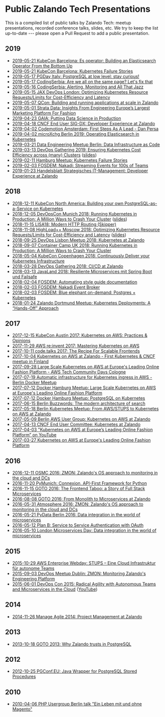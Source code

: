 # Public Zalando Tech Presentations

This is a compiled list of public talks by Zalando Tech: meetup presentations, recorded conference talks, slides, etc.
We try to keep the list up-to-date --- please open a Pull Request to add a public presentation.

## 2019

* [2019-05-21 KubeCon Barcelona: Es operator: Building an Elasticsearch Operator From the Bottom Up](files/2019-05-21_Es-operator__Building_an_Elasticsearch_Operator_From_the_Bottom_Up_-_KubeCon_EU_2019.pdf)
* [2019-05-21 KubeCon Barcelona: Kubernetes Failure Stories](files/2019-05-21_Kubernetes_Failure_Stories_-_KubeCon_Europe.pdf)
* [2019-05-17 PGDay Italy: PostgreSQL at low level: stay curious!](files/2019-05-17-PGDayIT-Stay-Curious.pdf)
* [2019-05-17 CodingSerbia: Are we all on the same page? Let's fix that](files/2019-05-17_are_we_all_on_the_same_page-lets_fix_that.pdf)
* [2019-05-16 CodingSerbia: Alerting, Monitoring and All That Jazz](files/2019-05-16_alerting_monitoring_and_all_that_jazz.pdf)
* [2019-05-15 JAX DevOps London: Optimizing Kubernetes Resource Requests/Limits for Cost-Efficiency and Latency](files/2019-05-15_Optimizing_Kubernetes_Resource_Requests_Limits_for_Cost-Efficiency_and_Latency_-_JAX_DevOps_London.pdf)
* [2019-05-07 QCon: Building and running applications at scale in Zalando](files/2019-05-07-building.and_.running-pamela-canchanya_0.pdf)
* [2019-05-01 Strata Data: Insights From Engineering Europe’s Largest Marketing Platform For Fashion](https://drive.google.com/open?id=181a0OAPjQI95bo794oUhfV7ZRXhJnuzP)
* [2019-04-23 GAIA: Putting Data Science in Production](https://www.youtube.com/watch?v=jePTtEFBgLI)
* [2019-04-18 CNCF End User SIG-DX: Developer Experience at Zalando](files/2019-04-18-developerexperienceatzalando-cncfendusersig-dx-190418193313.pdf)
* [2019-04-02 Codemotion Amsterdam: First Steps As A Lead - Dan Persa](https://www.youtube.com/watch?v=5daG78EhLco)
* [2019-04-02 microXchg Berlin 2019: Operating Elasticsearch in Kubernetes](files/2019-04-02-operatingelasticsearchinkubernetes-microxchg-190404205049.pdf)
* [2019-03-21 Data Engineering Meetup Berlin: Data Infrastructure as Code](https://www.youtube.com/watch?v=ASB-uKSP2S4)
* [2019-03-13 DevOps Gathering 2019: Ensuring Kubernetes Cost Efficiency across (many) Clusters](https://www.youtube.com/watch?v=4QyecOoPsGU) ([slides](https://www.slideshare.net/try_except_/ensuring-kubernetes-cost-efficiency-across-many-clusters-devops-gathering-2019))
* [2019-02-11 Hamburg Meetup: Kubernetes Failure Stories](files/2019-02-11_Kubernetes_Failure_Stories_-_Hamburg_Meetup.pdf)
* [2019-02-03 FOSDEM: Nakadi: Streaming Events for 100s of Teams](https://video.fosdem.org/2019/UA2.118/nakadi.mp4)
* [2019-01-23 Handelsblatt Strategisches IT-Management: Developer Experience at Zalando](files/2019-01-23_Developer_Experience_bei_Zalando_Entwicklerproduktivitaet_steigern_mit_Cloud_Native_Infrastruktur_-_Handelsblatt_Strategisches_IT-Management.pdf)

## 2018

* [2018-12-11 KubeCon North America: Building your own PostgreSQL-as-a-Service on Kubernetes](https://www.youtube.com/watch?v=G8MnpkbhClc)
* [2018-12-05 DevOpsCon Munich 2018: Running Kubernetes in Production: A Million Ways to Crash Your Cluster](https://www.youtube.com/watch?v=pKFQuED_2kg) ([slides](https://www.slideshare.net/try_except_/running-kubernetes-in-production-a-million-ways-to-crash-your-cluster-devopscon-munich-2018))
* [2018-11-15 LISA18: Modern HTTP Routing (Skipper)](https://www.youtube.com/watch?v=mjJP8aLMm2E)
* [2018-11-08 HighLoad++ Moscow 2018: Optimizing Kubernetes Resource Requests/Limits for Cost-Efficiency and Latency](https://www.youtube.com/watch?v=eBChCFD9hfs) ([slides](https://www.slideshare.net/try_except_/optimizing-kubernetes-resource-requestslimits-for-costefficiency-and-latency-highload))
* [2018-09-25 DevOps Lisbon Meetup 2018: Kubernetes at Zalando](https://www.youtube.com/watch?v=NsjYhSxgeP0)
* [2018-09-07 Container Camp UK 2018: Running Kubernetes in Production: A Million Ways to Crash Your Cluster](https://www.slideshare.net/try_except_/running-kubernetes-in-production-a-million-ways-to-crash-your-cluster-container-camp-uk)
* [2018-05-04 KubeCon Copenhagen 2018: Continuously Deliver your Kubernetes Infrastructure](https://www.youtube.com/watch?v=1xHmCrd8Qn8)
* [2018-03-28 DevOps Gathering 2018: CI/CD at Zalando](https://www.youtube.com/watch?v=XXzQbBEqeXw)
* [2018-03-13 JavaLand 2018: Resiliente Microservices mit Spring Boot und Failsafe](files/2018-03-13-EinstuerzendeNeubauten-ResilienteMicroservices.pdf)
* [2018-02-04 FOSDEM: Automating style guide documentation](https://video.fosdem.org/2018/UD2.119/documentjs_to_document_a_styleguide_and_source_code.webm)
* [2018-02-03 FOSDEM: Nakadi Event Broker](https://video.fosdem.org/2018/H.2215/nakadi.webm)
* [2018-02-03 FOSDEM: Blue elephant on-demand: Postgres + Kubernetes](https://video.fosdem.org/2018/H.1302/blue_elephant_on_demand_postgres_kubernetes.webm)
* [2018-01-24 Zalando Dortmund Meetup: Kubernetes Deployments: A “Hands-Off” Approach](https://www.youtube.com/watch?v=e0DruWvY-ME)

## 2017

* [2017-12-15 KubeCon Austin 2017: Kubernetes on AWS: Practices & Opinions](https://www.youtube.com/watch?v=gegaGA7Ek9E)
* [2017-11-29 AWS re:invent 2017: Mastering Kubernetes on AWS](https://www.youtube.com/watch?v=w34txLmpEuM)
* [2017-10-11 code.talks 2017: The Recipe For Scalable Frontends](https://www.youtube.com/watch?v=m32EdvitXy4)
* [2017-10-04 Kubernetes on AWS at Zalando - First Kubernetes & CNCF meetup in Finland](https://www.youtube.com/watch?time_continue=4&v=H92nfJt3ymo)
* [2017-09-28 Large Scale Kubernetes on AWS at Europe's Leading Online Fashion Platform - AWS Tech Community Days Cologne](https://www.slideshare.net/HenningJacobs/large-scale-kubernetes-on-aws-at-europes-leading-online-fashion-platform-aws-tech-community-days-cologne)
* [2017-07-19 Automatic infrastructure for Kubernetes ingress in AWS - Berlin Docker Meetup](https://www.slideshare.net/SandorSzuecs/2017-0719-automatic-infrastructure-for-kubernetes-ingress-in-aws)
* [2017-07-12 Docker Hamburg Meetup: Large Scale Kubernetes on AWS at Europe's Leading Online Fashion Platform](https://drive.google.com/open?id=0B6UeTsXSqfklLXNpR0V5Tk5DbFk)
* [2017-07-12 Docker Hamburg Meetup: PostgreSQL on Kubernetes](https://drive.google.com/open?id=0B6UeTsXSqfklN2ZaM1FFMk93Qm8)
* [2017-06-15 Berlin Buzzwords: The modern architecture of search](https://www.youtube.com/watch?v=BhAGrenI_xE)
* [2017-05-18 Berlin Kubernetes Meetup: From AWS/STUPS to Kubernetes on AWS at Zalando](https://www.slideshare.net/try_except_/from-awsstups-to-kubernetes-on-aws-zalando-berlin-kubernetes-meetup)
* [2017-05-09 Berlin AWS User Group: Kubernetes on AWS at Zalando](https://www.slideshare.net/try_except_/kubernetes-on-aws-zalando-berlin-aws-user-group-20170509)
* [2017-04-13 CNCF End User Committee: Kubernetes at Zalando](https://www.slideshare.net/try_except_/kubernetes-at-zalando-cncf-end-user-committee-presentation)
* [2017-04-03 "Kubernetes on AWS at Europe’s Leading Online Fashion Platform” on YouTube](https://www.youtube.com/watch?time_continue=2671&v=XmnhzEoengI)
* [2017-03-27 Kubernetes on AWS at Europe's Leading Online Fashion Platform](https://www.slideshare.net/try_except_/kubernetes-on-aws-at-europes-leading-online-fashion-platform)

## 2016

* [2016-12-11 OSMC 2016: ZMON: Zalando's OS approach to monitoring in the cloud and DCs](https://www.youtube.com/watch?v=NJ4auXwCXjY)
* [2016-11-20 PyMunich: Connexion, API-First Framework for Python](https://www.youtube.com/watch?v=SEQeovx5z_A)
* [2016-11-15 GOTO 2016: The Frontend Taboo: a Story of Full Stack Microservices](https://www.youtube.com/watch?v=vCzTK4XPfX8)
* [2016-08-08 GOTO 2016: From Monolith to Microservices at Zalando](https://www.youtube.com/watch?v=gEeHZwjwehs)
* [2016-05-31 Atmosphere 2016: ZMON: Zalando's OS approach to monitoring in the cloud and DCs](https://www.youtube.com/watch?v=1x_4JQz-NpM)
* [2016-05-21 PyData Berlin 2016: Data integration in the world of microservices](https://www.youtube.com/watch?v=SbVQBHRAFXA)
* [2016-05-12 Plan B: Service to Service Authentication with OAuth](files/2016-05-12-planb-servicetoserviceauthenticationwithoauth-160512191346.pdf)
* [2016-05-10 London Microservices Day: Data integration in the world of microservices](https://www.youtube.com/watch?v=YczNPTpgNqs)

## 2015

* [2015-10-29 AWS Enterprise Webday: STUPS – Eine Cloud Infrastruktur für autonome Teams](https://www.youtube.com/watch?v=20Ji-rXkG2Q)
* [2015-09-03 DevOps Meetup Dublin: ZMON: Monitoring Zalando's Engineering Platform](files/2015-09-03-zmon-meetup-dublin-1-150910111815-lva1-app6891.pdf)
* [2015-06-01 DevOps Con 2015: Radical Agility with Autonomous Teams and Microservices in the Cloud](files/2015-06-01-devopscon2015-radicalagilitywithautonomousteamsandmicroservicesinthecloud-150601153822-lva1-app6891.pdf) ([YouTube](https://www.youtube.com/watch?v=IujDeMdXAgA))

## 2014

* [2014-11-26 Manage Agile 2014: Project Management at Zalando](files/2014-11-26-projectmanagementatzalando-manageagile2014-141126090317-conversion-gate01.pdf)

## 2013

* [2013-10-18 GOTO 2013: Why Zalando trusts in PostgreSQL](files/2013-10-18-goto-2013-why-zalando-trusts-in-postgresql-20131018-150531181144-lva1-app6892.pdf)

## 2012

* [2012-10-25 PGConf.EU: Java Wrapper for PostgreSQL Stored Procedures](files/2012-10-25-pgconf2012_sprocwrapper.pdf)

## 2010

* [2010-04-06 PHP Usergroup Berlin talk "Ein Leben mit und ohne Magento"](files/2010-04-06-phpugberlinzalando06042010-161220101103.pdf)
